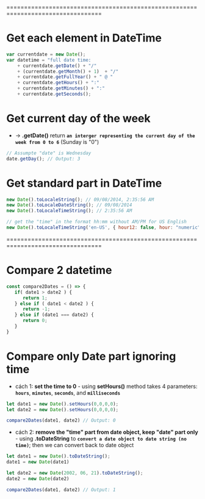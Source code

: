 =================================================================================
# Get each element in DateTime
```js
var currentdate = new Date(); 
var datetime = "full date time:
    + currentdate.getDate() + "/"
    + (currentdate.getMonth() + 1)  + "/" 
    + currentdate.getFullYear() + " @ "  
    + currentdate.getHours() + ":"  
    + currentdate.getMinutes() + ":" 
    + currentdate.getSeconds();
```

# Get current day of the week
* -> **.getDate()** return **`an interger representing the current day of the week from 0 to 6`** (Sunday is "0")
```js
// Assumpte "date" is Wednesday
date.getDay(); // Output: 3
```

# Get standard part in DateTime
```js
new Date().toLocaleString(); // 09/08/2014, 2:35:56 AM
new Date().toLocaleDateString(); // 09/08/2014
new Date().toLocaleTimeString(); // 2:35:56 AM

// get the "time" in the format hh:mm without AM/PM for US English
new Date().toLocaleTimeString('en-US', { hour12: false, hour: "numeric", minute: "numeric"}); // Output: 02:35
```

=================================================================================
# Compare 2 datetime
```js
const compare2Dates = () => {
   if( date1 > date2 ) {
      return 1;
   } else if ( date1 < date2 ) {
      return -1;
   } else if (date1 === date2) {
      return 0;
   }
}
```

# Compare only Date part ignoring time

* cách 1: **set the time to 0** - using **setHours()** method takes 4 parameters: **`hours`**, **`minutes`**, **`seconds`**, and **`milliseconds`**
```js 
let date1 = new Date().setHours(0,0,0,0);
let date2 = new Date().setHours(0,0,0,0);

compare2Dates(date1, date2) // Output: 0
```

* cách 2: **remove the "time" part from date object, keep "date" part only** - using **.toDateString** to **`convert a date object to date string (no time)`**; then we can convert back to date object
```js
let date1 = new Date().toDateString();
date1 = new Date(date1)

let date2 = new Date(2002, 06, 21).toDateString();
date2 = new Date(date2)

compare2Dates(date1, date2) // Output: 1
```